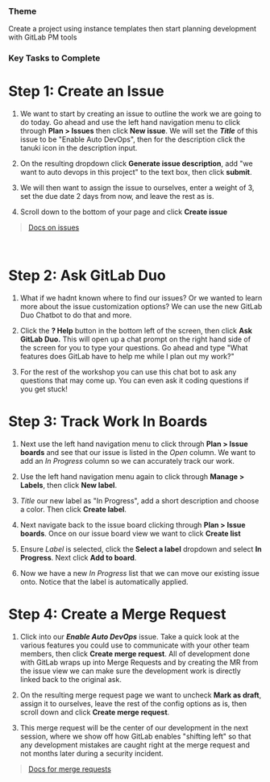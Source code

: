 ### Theme

Create a project using instance templates then start planning development with GitLab PM tools

### Key Tasks to Complete

# Step 1: Create an Issue

1. We want to start by creating an issue to outline the work we are going to do today. Go ahead and use the left hand navigation menu to click through **Plan > Issues** then click **New issue**. We will set the ***Title*** of this issue to be "Enable Auto DevOps", then for the description click the tanuki icon in the description input.

2. On the resulting dropdown click **Generate issue description**, add "we want to auto devops in this project" to the text box, then click **submit**.

3. We will then want to assign the issue to ourselves, enter a weight of 3, set the due date 2 days from now, and leave the rest as is. 

4. Scroll down to the bottom of your page and click **Create issue**

> [Docs on issues](https://docs.gitlab.com/ee/user/project/issues/)
<br>

# Step 2: Ask GitLab Duo

1. What if we hadnt known where to find our issues? Or we wanted to learn more about the issue customization options? We can use the new GitLab Duo Chatbot to do that and more.
  
2. Click the **? Help** button in the bottom left of the screen, then click **Ask GitLab Duo.** This will open up a chat prompt on the right hand side of the screen for you to type your questions. Go ahead and type "What features does GitLab have to help me while I plan out my work?"
  
3. For the rest of the workshop you can use this chat bot to ask any questions that may come up. You can even ask it coding questions if you get stuck!

# Step 3: Track Work In Boards

1. Next use the left hand navigation menu to click through **Plan > Issue boards** and see that our issue is listed in the _Open_ column. We want to add an _In Progress_ column so we can accurately track our work.
  
2. Use the left hand navigation menu again to click through **Manage > Labels**, then click **New label**.
  
3. _Title_ our new label as "In Progress", add a short description and choose a color. Then click **Create label**.
  
4. Next navigate back to the issue board clicking through **Plan > Issue boards**. Once on our issue board view we want to click **Create list**
  
5. Ensure _Label_ is selected, click the **Select a label** dropdown and select **In Progress**. Next click **Add to board**.
  
6. Now we have a new _In Progress_ list that we can move our existing issue onto. Notice that the label is automatically applied. 

# Step 4: Create a Merge Request

1. Click into our ***Enable Auto DevOps*** issue. Take a quick look at the various features you could use to communicate with your other team members, then click **Create merge request**. All of development done with GitLab wraps up into Merge Requests and by creating the MR from the issue view we can make sure the development work is directly linked back to the original ask.
  
2. On the resulting merge request page we want to uncheck **Mark as draft**, assign it to ourselves, leave the rest of the config options as is, then scroll down and click **Create merge request**.
  
3. This merge request will be the center of our development in the next session, where we show off how GitLab enables "shifting left" so that any development mistakes are caught right at the merge request and not months later during a security incident.

> [Docs for merge requests](https://docs.gitlab.com/ee/user/project/merge_requests/)
